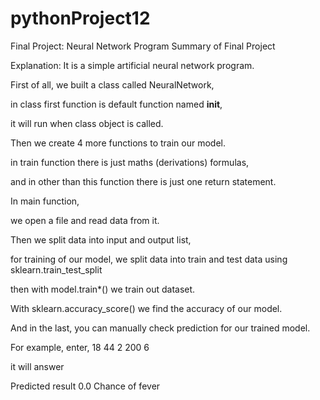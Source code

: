 # pythonProject12
Final Project: Neural Network Program
Summary of Final Project

Explanation:
It is a simple artificial neural network program.

First of all, we built a class called NeuralNetwork,

in class first function is default function named __init__,

it will run when class object is called.

 

Then we create 4 more functions to train our model.

in train function there is just maths (derivations) formulas,

and in other than this function there is just one return statement.

 

In main function,

we open a file and read data from it.

Then we split data into input and output list,

for training of our model, we split data into train and test data using sklearn.train_test_split

then with model.train*() we train out dataset.


With sklearn.accuracy_score() we find the accuracy of our model.

 
And in the last, you can manually check prediction for our trained model.

For example, enter, 18 44 2 200 6

it will answer 

Predicted result
0.0
Chance of fever
